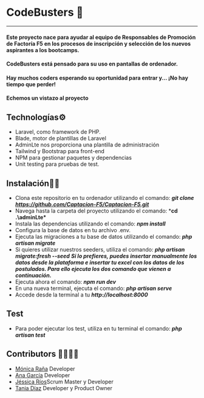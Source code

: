 # CodeBusters :ghost:
***

#### Este proyecto nace para ayudar al equipo de Responsables de Promoción de Factoría F5 en los procesos de inscripción y selección de los nuevos aspirantes a los bootcamps.
#### CodeBusters está pensado para su uso en pantallas de ordenador.
#### Hay muchos coders esperando su oportunidad para entrar y... ¡No hay tiempo que perder! 
#### Echemos un vistazo al proyecto

## Technologías:gear:

* Laravel, como framework de PHP.
* Blade, motor de plantillas de Laravel
* AdminLte nos proporciona una plantilla de administración
* Tailwind y Bootstrap para front-end
* NPM para gestionar paquetes y dependencias
* Unit testing para pruebas de test.


## Instalación:mechanic:

* Clona este repositorio en tu ordenador utilizando el comando: ***git clone https://github.com/Captacion-F5/Captacion-F5.git***
* Navega hasta la carpeta del proyecto utilizando el comando: ***cd .\adminLte\***
* Instala las dependencias utilizando el comando: ***npm install***
* Configura la base de datos en tu archivo .env. 
* Ejecuta las migraciones a tu base de datos utilizando el comando: ***php artisan migrate***
* Si quieres utilizar nuestros seeders, utiliza el comando: ***php artisan migrate:fresh --seed***
***Si lo prefieres, puedes insertar manualmente los datos desde la plataforma e insertar tu excel con los datos de los postulados. Para ello ejecuta los dos comando que vienen a continuación.***
* Ejecuta ahora el comando: ***npm run dev***
* En una nueva terminal, ejecuta el comando: ***php artisan serve*** 
* Accede desde la terminal a tu ***http://localhost:8000*** 

## Test
* Para poder ejecutar los test, utiliza en tu terminal el comando: ***php artisan test***


## Contributors :family_woman_woman_girl_girl: 

* [Mónica Raña](https://github.com/a20monicarr) Developer
* [Ana García](https://github.com/anagararna) Developer
* [Jéssica Ríos](https://github.com/JessRm04)Scrum Master y Developer
* [Tania Díaz](https://github.com/TaniaPandal) Developer y Product Owner


